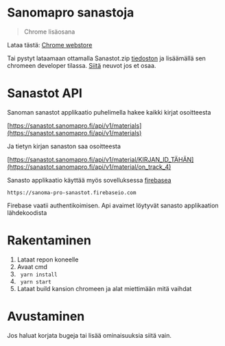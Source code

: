 # Sanomapro sanastoja

> Chrome lisäosana

Lataa tästä: [Chrome webstore](https://chrome.google.com/webstore/detail/sanastot/mpmiknlnhbaefinkddjddmbhaedjgeha)


Tai pystyt lataamaan ottamalla Sanastot.zip [tiedoston](https://github.com/jeffeeeee/sanomapro-sanastot/releases/latest) ja lisäämällä sen chromeen developer tilassa.
[Siitä](https://ui.vision/howto/install-chrome-extension-from-file) neuvot jos et osaa.

# Sanastot API

Sanoman sanastot applikaatio puhelimella hakee kaikki kirjat osoitteesta

[https://sanastot.sanomapro.fi/api/v1/materials](https://sanastot.sanomapro.fi/api/v1/materials)

Ja tietyn kirjan sanaston saa osoitteesta

[https://sanastot.sanomapro.fi/api/v1/material/KIRJAN_ID_TÄHÄN](https://sanastot.sanomapro.fi/api/v1/material/on_track_4)

Sanasto applikaatio käyttää myös sovelluksessa [firebasea](https://firebase.google.com/)

`https://sanoma-pro-sanastot.firebaseio.com`

Firebase vaatii authentikoimisen. Api avaimet löytyvät sanasto applikaation lähdekoodista

# Rakentaminen

1. Lataat repon koneelle
2. Avaat cmd
3. ` yarn install`
4. ` yarn start`
5. Lataat build kansion chromeen ja alat miettimään mitä vaihdat

# Avustaminen

Jos haluat korjata bugeja tai lisää ominaisuuksia siitä vain.
